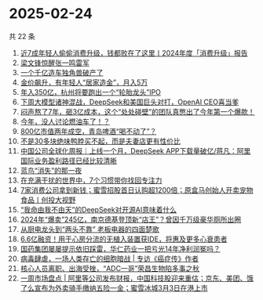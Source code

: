 # 2025-02-24

共 22 条

<!-- BEGIN 36KR -->
<!-- 最后更新时间 2025-02-24 05:13:08 +0800 -->
1. [近7成年轻人偷偷消费升级，钱都败在了这里丨2024年度「消费升级」报告](https://36kr.com/p/3176286494937479)
1. [梁文锋惊醒张一鸣雷军](https://36kr.com/p/3178962354344576)
1. [一个千亿造车独角兽破产了](https://36kr.com/p/3177498410898057)
1. [金价飙升，有年轻人“居家造金”，月入5万](https://36kr.com/p/3177802613412232)
1. [年入350亿，杭州将要跑出一个“轮胎龙头”IPO](https://36kr.com/p/3178596508258946)
1. [下周大模型诸神混战，DeepSeek和美国巨头对打，OpenAI CEO喜当爹](https://36kr.com/p/3178734460686985)
1. [闷声熬了7年，砸3亿成本，这个“处处碰壁”的团队真憋出了今年第一个爆款！](https://36kr.com/p/3177810431349129)
1. [今年，没人讨论燃油车了！？](https://36kr.com/p/3178478290817414)
1. [800亿市值两年成空，青岛啤酒“喝不动了”？](https://36kr.com/p/3177566054650242)
1. [不是30多块绝味鸭脖买不起，而是夫妻店更有性价比](https://36kr.com/p/3178452536480391)
1. [中国公司全球化周报｜上线一个月，DeepSeek APP下载量破亿/蒋凡：阿里国际业务盈利路径已经比较清晰](https://36kr.com/p/3177210292015752)
1. [蓝鸟“消失”的那一夜](https://36kr.com/p/3177758615048841)
1. [在充满干扰的世界中，7个习惯带你找回专注力](https://36kr.com/p/3177037741412995)
1. [7家消费公司拿到新钱；蜜雪招股首日认购超1200倍；原盒马创始人开卖宠物食品丨创投大视野](https://36kr.com/p/3176445919809922)
1. [“我命由我不由天”的DeepSeek对开源AI意味着什么](https://36kr.com/p/3170796483979777)
1. [2024年“爆卖”245亿，南京德基登顶新“店王”？曾因千万级豪华厕所出圈](https://36kr.com/p/3177574913331592)
1. [从厨电龙头到“两头不靠”   老板电器的四面楚歌](https://36kr.com/p/3177843875744135)
1. [6.6亿融资！用于心房分流的无植入装置获IDE，将惠及更多心衰患者](https://36kr.com/p/3178450814866050)
1. [国药集团屡屡提示依旧踩雷，华仁药业一把亏光14年净利润冤吗？](https://36kr.com/p/3176578469202309)
1. [病毒肆虐，一场人类存亡的细胞暗战 | 专访《癌症传》作者](https://36kr.com/p/3176278388953734)
1. [核心人员离职、出海受挫，“ADC一哥”荣昌生物陷多事之秋](https://36kr.com/p/3177818803882374)
1. [一周市场盘点 | 阿里等公司发布财报，中国科技股迎来重估；京东、美团、饿了么宣布为外卖骑手缴纳五险一金；蜜雪冰城3月3日在港上市](https://36kr.com/p/3176491257549442)
<!-- END 36KR -->
